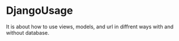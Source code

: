 # DjangoUsage
It is about how to use views, models, and url in diffrent ways with and without database.
